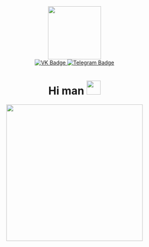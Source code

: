<div id="header" align="center">
    <img src="https://media2.giphy.com/media/v1.Y2lkPTc5MGI3NjExdmw1Zmt0Zm8zNGJwZHJzNWg2azlxODk5YnkxaWgxdWY2cWF4dnU5eSZlcD12MV9pbnRlcm5hbF9naWZfYnlfaWQmY3Q9cw/3kPDmoWdBpQPNhCnUG/giphy.gif" width="140px"/>
</div>
<div id="badges" align="center">
    <a href="https://vk.com/ivan_bosykh">
        <img src="https://img.shields.io/badge/VK-blue?style=for-the-badge&logo=VK&logoColor=white" alt="VK Badge"/>
    </a>
    <a href="https://t.me/vacpts">
        <img src="https://img.shields.io/badge/Telegram-steelblue?style=for-the-badge&logo=Telegram&logoColor=white" alt="Telegram Badge"/>
    </a>
</div>
<div id="counter" align="center">
    <img src="https://komarev.com/ghpvc/?username=VacPit&style=flat-square&color=blue" alt=""/>
</div>
<div id="greetings" align="center">
    <h1>
        Hi man
    <img src="https://media4.giphy.com/media/v1.Y2lkPTc5MGI3NjExcGc3dzV6bTdxeG55aWYxeThhamdvNDNranZrOXhicTU0OTlmemt2bCZlcD12MV9pbnRlcm5hbF9naWZfYnlfaWQmY3Q9cw/3DZ8z9lky3x0ltEicz/giphy.gif" width="37px"/>
    </h1>
</div>
<div align="center">
    <img src="https://media2.giphy.com/media/v1.Y2lkPTc5MGI3NjExeGJhZW1xZTBmeHdlMXdyb2Jlc3NhN3E1bzJ5MXc2bWNicm56YWoyNyZlcD12MV9pbnRlcm5hbF9naWZfYnlfaWQmY3Q9Zw/bGgsc5mWoryfgKBx1u/giphy.gif" width="360px" height="360px"/>
</div>


  
  
  
